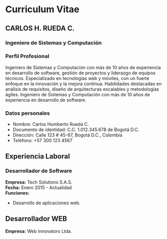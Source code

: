 # Curriculum Vitae

## CARLOS H. RUEDA C.
### Ingeniero de Sistemas y Computación

### Perfil Profesional
Ingeniero de Sistemas y Computación con más de 10 años de experiencia en desarrollo de software, gestión de proyectos y liderazgo de equipos técnicos. Especializado en tecnologías web y móviles, con un fuerte enfoque en la innovación y la mejora continua. Habilidades destacadas en análisis de requisitos, diseño de arquitecturas escalables y metodologías ágiles.
Ingeniero de Sistemas y Computación con más de 10 años de experiencia en desarrollo de software.

### Datos personales
- Nombre: Carlos Humberto Rueda C.
- Documento de identidad: C.C. 1.012.345.678 de Bogotá D.C.
- Dirección: Calle 123 # 45-67, Bogotá D.C., Colombia
- Teléfono: +57 300 123 4567

## Experiencia Laboral

### Desarrollador de Software
**Empresa:** Tech Solutions S.A.S.  
**Fecha:** Enero 2015 - Actualidad  
**Funciones:**
- Desarrollo de aplicaciones web.

## Desarrollador WEB
**Empresa:** Web Innovators Ltda.